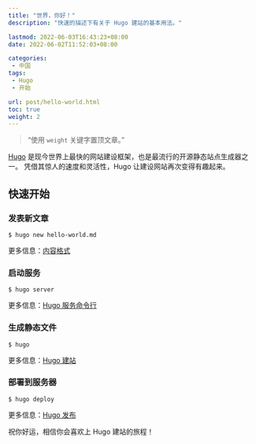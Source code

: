 ```yaml
---
title: "世界，你好！"
description: "快速的描述下有关于 Hugo 建站的基本用法。"

lastmod: 2022-06-03T16:43:23+08:00
date: 2022-06-02T11:52:03+08:00

categories:
 - 中国
tags:
 - Hugo
 - 开始

url: post/hello-world.html
toc: true
weight: 2
---
```


> “使用 `weight` 关键字置顶文章。”

[Hugo](https://gohugo.io/) 是现今世界上最快的网站建设框架，也是最流行的开源静态站点生成器之一。 凭借其惊人的速度和灵活性，Hugo 让建设网站再次变得有趣起来。

<!--more-->

## 快速开始

### 发表新文章

```shell
$ hugo new hello-world.md
```

更多信息：[内容格式](https://gohugo.io/content-management/formats/)

### 启动服务

```shell
$ hugo server
```

更多信息：[Hugo 服务命令行](https://gohugo.io/commands/hugo_server/)

### 生成静态文件

```shell
$ hugo
```

更多信息：[Hugo 建站](https://gohugo.io/commands/hugo/)

### 部署到服务器

```language
$ hugo deploy
```

更多信息：[Hugo 发布](https://gohugo.io/commands/hugo_deploy/)

祝你好运，相信你会喜欢上 Hugo 建站的旅程！
